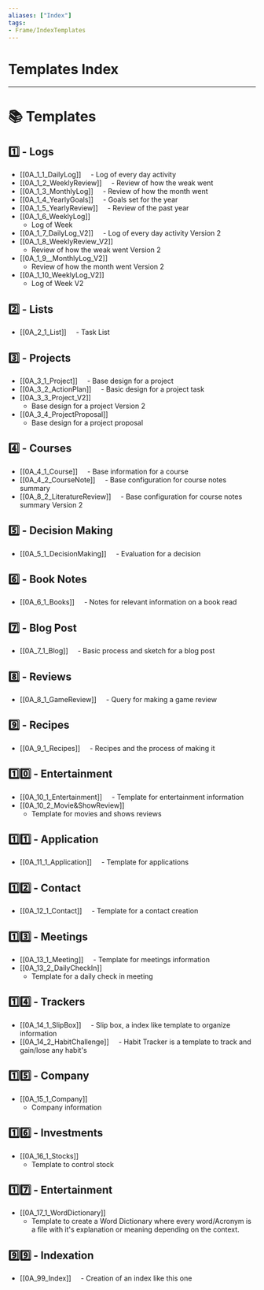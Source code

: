 ```yaml
---
aliases: ["Index"]
tags:
- Frame/IndexTemplates
---
```

# Templates Index
---
# 📚 Templates

## 1️⃣ - Logs
- [[0A_1_1_DailyLog]]
    - Log of every day activity
- [[0A_1_2_WeeklyReview]]
    - Review of how the weak went
- [[0A_1_3_MonthlyLog]]
    - Review of how the month went
- [[0A_1_4_YearlyGoals]]
    - Goals set for the year
- [[0A_1_5_YearlyReview]]
    - Review of the past year
- [[0A_1_6_WeeklyLog]]
	- Log of Week 
- [[0A_1_7_DailyLog_V2]]
    - Log of every day activity Version 2
- [[0A_1_8_WeeklyReview_V2]]
	- Review of how the weak went Version 2
- [[0A_1_9__MonthlyLog_V2]]
	-  Review of how the month went Version 2
- [[0A_1_10_WeeklyLog_V2]]
	- Log of Week V2
## 2️⃣ - Lists
- [[0A_2_1_List]]
    - Task List
## 3️⃣ - Projects
- [[0A_3_1_Project]]
    - Base design for a project
- [[0A_3_2_ActionPlan]]
    - Basic design for a project task
- [[0A_3_3_Project_V2]]
	- Base design for a project Version 2
- [[0A_3_4_ProjectProposal]]
	- Base design for a project proposal
## 4️⃣ - Courses
- [[0A_4_1_Course]]
    - Base information for a course
- [[0A_4_2_CourseNote]]
    - Base configuration for course notes summary
- [[0A_8_2_LiteratureReview]]
    - Base configuration for course notes summary Version 2
## 5️⃣ - Decision Making
- [[0A_5_1_DecisionMaking]]
    - Evaluation for a decision
## 6️⃣ - Book Notes
- [[0A_6_1_Books]]
    - Notes for relevant information on a book read
## 7️⃣ - Blog Post
- [[0A_7_1_Blog]]
    - Basic process and sketch for a blog post
## 8️⃣ - Reviews
- [[0A_8_1_GameReview]]
    - Query for making a game review
## 9️⃣ - Recipes
- [[0A_9_1_Recipes]]
    - Recipes and the process of making it
## 1️⃣0️⃣ - Entertainment
- [[0A_10_1_Entertainment]]
    - Template for entertainment information
- [[0A_10_2_Movie&ShowReview]]
	- Template for movies and shows reviews 
## 1️⃣1️⃣ - Application
- [[0A_11_1_Application]]
    - Template for applications
## 1️⃣2️⃣ - Contact
- [[0A_12_1_Contact]]
    - Template for a contact creation
## 1️⃣3️⃣ - Meetings
- [[0A_13_1_Meeting]]
    - Template for meetings information
- [[0A_13_2_DailyCheckIn]]
	- Template for a daily check in meeting
## 1️⃣4️⃣ - Trackers
- [[0A_14_1_SlipBox]]
    - Slip box, a index like template to organize information
- [[0A_14_2_HabitChallenge]]
    - Habit Tracker is a template to track and gain/lose any habit's
## 1️⃣5️⃣ - Company 
- [[0A_15_1_Company]]
	- Company information
## 1️⃣6️⃣ - Investments
- [[0A_16_1_Stocks]]
	- Template to control stock 
## 1️⃣7️⃣ - Entertainment
- [[0A_17_1_WordDictionary]]
	- Template to create a Word Dictionary where every word/Acronym is a file with it's explanation or meaning depending on the context. 
## 9️⃣9️⃣ - Indexation
- [[0A_99_Index]]
    - Creation of an index like this one